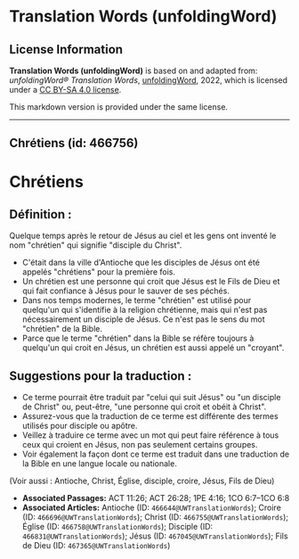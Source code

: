 # Translation Words (unfoldingWord)

## License Information

**Translation Words (unfoldingWord)** is based on and adapted from: _unfoldingWord® Translation Words_, [unfoldingWord](https://unfoldingword.org/utw), 2022, which is licensed under a [CC BY-SA 4.0 license](https://creativecommons.org/licenses/by-sa/4.0/legalcode.en).

This markdown version is provided under the same license.



--------------------------------

## Chrétiens (id: 466756)

Chrétiens
=========

Définition :
------------

Quelque temps après le retour de Jésus au ciel et les gens ont inventé le nom "chrétien" qui signifie "disciple du Christ".

* C'était dans la ville d'Antioche que les disciples de Jésus ont été appelés "chrétiens" pour la première fois.
* Un chrétien est une personne qui croit que Jésus est le Fils de Dieu et qui fait confiance à Jésus pour le sauver de ses péchés.
* Dans nos temps modernes, le terme "chrétien" est utilisé pour quelqu'un qui s'identifie à la religion chrétienne, mais qui n'est pas nécessairement un disciple de Jésus. Ce n'est pas le sens du mot "chrétien" de la Bible.
* Parce que le terme "chrétien" dans la Bible se réfère toujours à quelqu'un qui croit en Jésus, un chrétien est aussi appelé un "croyant".

Suggestions pour la traduction :
--------------------------------

* Ce terme pourrait être traduit par "celui qui suit Jésus" ou "un disciple de Christ" ou, peut\-être, "une personne qui croit et obéit à Christ".
* Assurez\-vous que la traduction de ce terme est différente des termes utilisés pour disciple ou apôtre.
* Veillez à traduire ce terme avec un mot qui peut faire référence à tous ceux qui croient en Jésus, non pas seulement certains groupes.
* Voir également la façon dont ce terme est traduit dans une traduction de la Bible en une langue locale ou nationale.

(Voir aussi : Antioche, Christ, Église, disciple, croire, Jésus, Fils de Dieu)

* **Associated Passages:** ACT 11:26; ACT 26:28; 1PE 4:16; 1CO 6:7–1CO 6:8
* **Associated Articles:** Antioche (ID: `466644@UWTranslationWords`); Croire (ID: `466696@UWTranslationWords`); Christ (ID: `466755@UWTranslationWords`); Église (ID: `466758@UWTranslationWords`); Disciple (ID: `466831@UWTranslationWords`); Jésus (ID: `467045@UWTranslationWords`); Fils de Dieu (ID: `467365@UWTranslationWords`)

